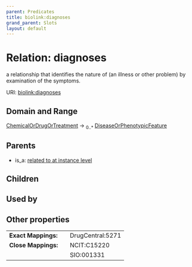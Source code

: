```yaml
---
parent: Predicates
title: biolink:diagnoses
grand_parent: Slots
layout: default
---
```


# Relation: diagnoses


a relationship that identifies the nature of (an illness or other problem) by examination of the symptoms.

URI: [biolink:diagnoses](https://w3id.org/biolink/vocab/diagnoses)

## Domain and Range

[ChemicalOrDrugOrTreatment](ChemicalOrDrugOrTreatment.md) ->  <sub>0..\*</sub> [DiseaseOrPhenotypicFeature](DiseaseOrPhenotypicFeature.md)

## Parents

 *  is_a: [related to at instance level](related_to_at_instance_level.md)

## Children


## Used by


## Other properties

|  |  |  |
| --- | --- | --- |
| **Exact Mappings:** | | DrugCentral:5271 |
| **Close Mappings:** | | NCIT:C15220 |
|  | | SIO:001331 |


